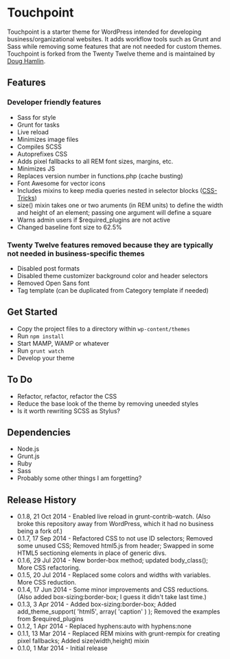 # Touchpoint

Touchpoint is a starter theme for WordPress intended for developing business/organizational websites. It adds workflow tools such as Grunt and Sass while removing some features that are not needed for custom themes. Touchpoint is forked from the Twenty Twelve theme and is maintained by [Doug Hamlin](http://doughamlin.com).

## Features
### Developer friendly features
* Sass for style
* Grunt for tasks
 * Live reload
 * Minimizes image files
 * Compiles SCSS
 * Autoprefixes CSS
 * Adds pixel fallbacks to all REM font sizes, margins, etc.
 * Minimizes JS
 * Replaces version number in functions.php (cache busting)
* Font Awesome for vector icons
* Includes mixins to keep media queries nested in selector blocks ([CSS-Tricks](http://css-tricks.com/conditional-media-query-mixins/))
* size() mixin takes one or two aruments (in REM units) to define the width and height of an element; passing one argument will define a square 
* Warns admin users if $required_plugins are not active
* Changed baseline font size to 62.5%

### Twenty Twelve features removed because they are typically not needed in business-specific themes
* Disabled post formats
* Disabled theme customizer background color and header selectors
* Removed Open Sans font
* Tag template (can be duplicated from Category template if needed)

## Get Started
* Copy the project files to a directory within `wp-content/themes`
* Run `npm install`
* Start MAMP, WAMP or whatever
* Run `grunt watch`
* Develop your theme

## To Do
* Refactor, refactor, refactor the CSS
* Reduce the base look of the theme by removing uneeded styles
* Is it worth rewriting SCSS as Stylus?

## Dependencies
* Node.js
* Grunt.js
* Ruby
* Sass
* Probably some other things I am forgetting?

## Release History
* 0.1.8, 21 Oct 2014 - Enabled live reload in grunt-contrib-watch. (Also broke this repository away from WordPress, which it had no business being a fork of.)
* 0.1.7, 17 Sep 2014 - Refactored CSS to not use ID selectors; Removed some unused CSS; Removed html5.js from header; Swapped in some HTML5 sectioning elements in place of generic divs.
* 0.1.6, 29 Jul 2014 - New border-box method; updated body_class(); More CSS refactoring.
* 0.1.5, 20 Jul 2014 - Replaced some colors and widths with variables. More CSS reduction.
* 0.1.4, 17 Jun 2014 - Some minor improvements and CSS reductions. (Also added box-sizing:border-box; I guess it didn't take last time.)
* 0.1.3, 3 Apr 2014 - Added box-sizing:border-box; Added add_theme_support( 'html5', array( 'caption' ) ); Removed the examples from $required_plugins
* 0.1.2, 1 Apr 2014 - Replaced hyphens:auto with hyphens:none
* 0.1.1, 13 Mar 2014 - Replaced REM mixins with grunt-rempix for creating pixel fallbacks; Added size(width,height) mixin
* 0.1.0, 1 Mar 2014 - Initial release